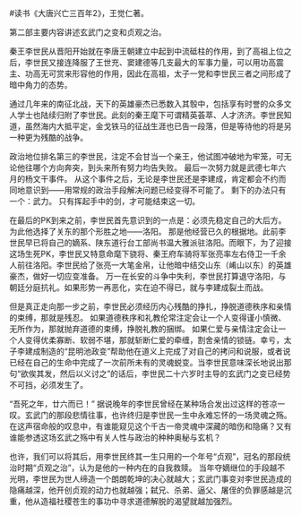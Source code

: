 \#读书《大唐兴亡三百年2》，王觉仁著。

第二部主要内容讲述玄武门之变和贞观之治。

秦王李世民从晋阳开始就在李唐王朝建立中起到中流砥柱的作用，到了高祖上位之后，李世民又接连降服了王世充、窦建德等几支最大的军事力量，可以用功高震主、功高无可赏来形容他的作用，因此在高祖，太子一党和李世民三者之间形成了暗中角力的态势。

通过几年来的南征北战，天下的英雄豪杰已悉数入其彀中，包括享有时誉的众多文人学士也陆续归附了李世民。此刻的秦王麾下可谓精英荟萃、人才济济。李世民知道，虽然海内大抵平定，金戈铁马的征战生涯也已告一段落，但是等待他的将是另一种更为残酷的战争。

政治地位排名第三的李世民，注定不会甘当一个亲王，他试图冲破地为牢笼，可无论他往哪个方向奔突，到头来所有努力均告失败。 最后一次努力就是武德七年六月的杨文干事件。 从这个事件之后，无论是李世民还是李建成，肯定都会不约而同地意识到——用常规的政治手段解决问题已经变得不可能了。 剩下的办法只有一个：武力。 只有挥起手中的剑，才可能结束这一切。

在最后的PK到来之前，李世民首先意识到的一点是：必须先稳定自己的大后方。 为此他选择了关东的那个形胜之地——洛阳。 那是他经营已久的根据地。此前李世民早已将自己的嫡系、陕东道行台工部尚书温大雅派驻洛阳。而眼下，为了迎接这场生死PK，李世民又特意命麾下骁将、秦王府车骑将军张亮率左右侍卫一千余人前往洛阳。李世民给了张亮一大笔金帛，让他暗中结交山东（崤山以东）的英雄豪杰，做好一切应变准备。 万一在长安的斗争中失利，李世民打算退守洛阳，与朝廷分庭抗礼。如果形势一再恶化，实在迫不得已，就与李建成裂土而战。

但是真正走向那一步之前，李世民必须经历内心残酷的挣扎，挣脱道德秩序和亲情的束缚，那就是残忍。 如果道德秩序和礼教伦常注定会让一个人变得谨小慎微、无所作为，那就抛弃道德的束缚，挣脱礼教的捆绑。 如果仁爱与亲情注定会让一个人变得优柔寡断、软弱不堪，那就斩断仁爱的牵缠，割舍亲情的锁链。幸亏，太子李建成制造的“昆明池政变”帮助他在道义上完成了对自己的拷问和说服，或者说已经在自己的生命中完成了一次前所未有的灵魂蜕变。当李世民意味深长地说出那句“欲俟其发，然后以义讨之”的话后，李世民二十六岁时主导的玄武门之变已经势不可挡，必须发生了。

“吾死之年，廿六而已！” 据说晚年的李世民曾经在某种场合发出过这样的苍凉一叹。玄武门的那段悲情往事，也许终归是李世民一生中永难忘怀的一场灵魂之殇。在这声宿命般的叹息中，有谁能窥见这个千古一帝灵魂中深藏的暗伤和隐痛？又有谁能参透这场玄武之殇中有关人性与政治的种种奥秘与玄机？

也许，我们可以将其后，用李世民终其一生只用的一个年号“贞观”，冠名的那段统治时期“贞观之治”，认为是他的一种内在的自我救赎。 当年夺嫡继位的手段越不光明，李世民为世人缔造一个朗朗乾坤的决心就越大；玄武门事变对李世民造成的隐痛越深，他开创贞观的动力也就越强；弑兄、杀弟、逼父、屠侄的负罪感越是沉重，他从造福社稷苍生的事功中寻求道德解脱的渴望就越加强烈。